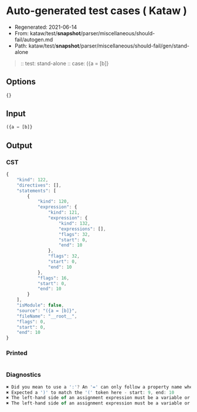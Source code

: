 # Auto-generated test cases ( Kataw )
- Regenerated: 2021-06-14
- From: kataw/test/__snapshot__/parser/miscellaneous/should-fail/autogen.md
- Path: kataw/test/__snapshot__/parser/miscellaneous/should-fail/gen/stand-alone
> :: test: stand-alone
> :: case: ({a = [b]}
## Options

`````js
{}
`````
## Input

`````js
({a = [b]}
`````
## Output

### CST

```javascript
{
    "kind": 122,
    "directives": [],
    "statements": [
        {
            "kind": 120,
            "expression": {
                "kind": 121,
                "expression": {
                    "kind": 132,
                    "expressions": [],
                    "flags": 32,
                    "start": 0,
                    "end": 10
                },
                "flags": 32,
                "start": 0,
                "end": 10
            },
            "flags": 16,
            "start": 0,
            "end": 10
        }
    ],
    "isModule": false,
    "source": "({a = [b]}",
    "fileName": "__root__",
    "flags": 0,
    "start": 0,
    "end": 10
}
```

### Printed

```javascript

```

### Diagnostics

```javascript
✖ Did you mean to use a ':'? An '=' can only follow a property name when the containing object literal is part of a destructuring - start: 10, end: 10
✖ Expected a ')' to match the '(' token here - start: 9, end: 10
✖ The left-hand side of an assignment expression must be a variable or a property access - start: 10, end: 10
✖ The left-hand side of an assignment expression must be a variable or a property access - start: 10, end: 10

```

